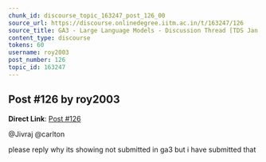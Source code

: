 ```yaml
---
chunk_id: discourse_topic_163247_post_126_00
source_url: https://discourse.onlinedegree.iitm.ac.in/t/163247/126
source_title: GA3 - Large Language Models - Discussion Thread [TDS Jan 2025]
content_type: discourse
tokens: 60
username: roy2003
post_number: 126
topic_id: 163247
---
```


## Post #126 by roy2003

**Direct Link**: [Post #126](https://discourse.onlinedegree.iitm.ac.in/t/163247/126)

@Jivraj @carlton

please reply why its showing not submitted in ga3 but i have submitted that

